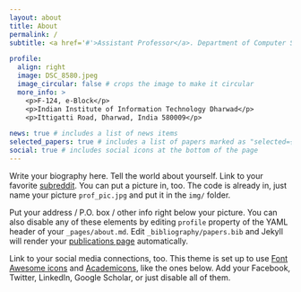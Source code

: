 ```yaml
---
layout: about
title: About
permalink: /
subtitle: <a href='#'>Assistant Professor</a>. Department of Computer Science and Engineering, IIIT Dharwad. email: girish@iiitdwd.ac.in

profile:
  align: right
  image: DSC_8580.jpeg
  image_circular: false # crops the image to make it circular
  more_info: >
    <p>F-124, e-Block</p>
    <p>Indian Institute of Information Technology Dharwad</p>
    <p>Ittigatti Road, Dharwad, India 580009</p>

news: true # includes a list of news items
selected_papers: true # includes a list of papers marked as "selected={true}"
social: true # includes social icons at the bottom of the page
---
```


Write your biography here. Tell the world about yourself. Link to your favorite [subreddit](http://reddit.com). You can put a picture in, too. The code is already in, just name your picture `prof_pic.jpg` and put it in the `img/` folder.

Put your address / P.O. box / other info right below your picture. You can also disable any of these elements by editing `profile` property of the YAML header of your `_pages/about.md`. Edit `_bibliography/papers.bib` and Jekyll will render your [publications page](/al-folio/publications/) automatically.

Link to your social media connections, too. This theme is set up to use [Font Awesome icons](https://fontawesome.com/) and [Academicons](https://jpswalsh.github.io/academicons/), like the ones below. Add your Facebook, Twitter, LinkedIn, Google Scholar, or just disable all of them.
